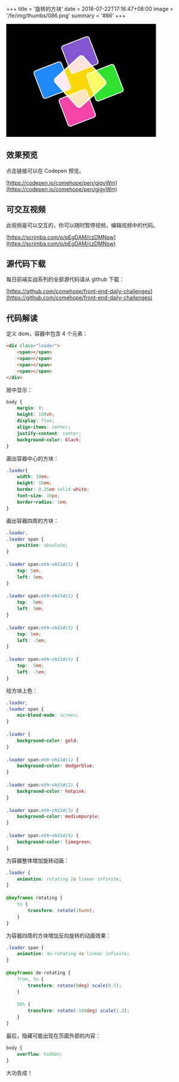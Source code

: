 +++
title = '旋转的方块'
date = 2018-07-22T17:16:47+08:00
image = '/fe/img/thumbs/086.png'
summary = '#86'
+++

![](./work.gif)

## 效果预览

点击链接可以在 Codepen 预览。

[https://codepen.io/comehope/pen/gjgyWm](https://codepen.io/comehope/pen/gjgyWm)

## 可交互视频

此视频是可以交互的，你可以随时暂停视频，编辑视频中的代码。

[https://scrimba.com/p/pEgDAM/czDMNsw](https://scrimba.com/p/pEgDAM/czDMNsw)

## 源代码下载

每日前端实战系列的全部源代码请从 github 下载：

[https://github.com/comehope/front-end-daily-challenges](https://github.com/comehope/front-end-daily-challenges)

## 代码解读

定义 dom，容器中包含 4 个元素：
```html
<div class="loader">
    <span></span>
    <span></span>
    <span></span>
    <span></span>
</div>
```

居中显示：
```css
body {
    margin: 0;
    height: 100vh;
    display: flex;
    align-items: center;
    justify-content: center;
    background-color: black;
}
```

画出容器中心的方块：
```css
.loader{
    width: 10em;
    height: 10em;
    border: 0.25em solid white;
    font-size: 10px;
    border-radius: 1em;
}
```

画出容器四周的方块：
```css
.loader,
.loader span {
    position: absolute;
}

.loader span:nth-child(1) {
    top: 5em;
    left: 5em;
}

.loader span:nth-child(2) {
    top: -5em;
    left: 5em;
}

.loader span:nth-child(3) {
    top: 5em;
    left: -5em;
}

.loader span:nth-child(4) {
    top: -5em;
    left: -5em;
}
```

给方块上色：
```css
.loader,
.loader span {
    mix-blend-mode: screen;
}

.loader {
    background-color: gold;
}

.loader span:nth-child(1) {
    background-color: dodgerblue;
}

.loader span:nth-child(2) {
    background-color: hotpink;  
}

.loader span:nth-child(3) {
    background-color: mediumpurple;
}

.loader span:nth-child(4) {
    background-color: limegreen;
}
```

为容器整体增加旋转动画：
```css
.loader {
    animation: rotating 2s linear infinite;
}

@keyframes rotating {
    to {
        transform: rotate(1turn);
    }
}
```

为容器四周的方块增加反向旋转的动画效果：
```css
.loader span {
    animation: de-rotating 4s linear infinite;
}

@keyframes de-rotating {
    from, to {
        transform: rotate(0deg) scale(0.5);
    }

    50% {
        transform: rotate(-180deg) scale(1.2);
    }
}
```

最后，隐藏可能出现在页面外部的内容：
```css
body {
    overflow: hidden;
}
```

大功告成！
